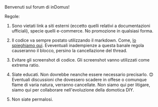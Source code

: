 Benvenuti sul forum di inDomus!

Regole:

1. Sono vietati link a siti esterni (eccetto quelli relativi a documentazioni ufficiali), specie quelli e-commerce. No promozione in qualsiasi forma.

2. Il codice va sempre postato utilizzando il markdown. Come, [lo spieghiamo qui](https://github.com/indomus/forum/discussions/1311).
   Eveventuali inadempienze a questa banale regola causeranno il blocco, persino la cancellazione del thread.
 
3. Evitare gli screenshot di codice. Gli screenshot vanno utilizzati come extrema ratio.
   
4. Siate educati. Non dovrebbe neanche essere necessario precisarlo. 😊 Eventuali discussioni che dovessero scadere in offese o comunque flame di varia natura, verranno cancellate. Non siamo qui per litigare, siamo qui per collaborare nell'evoluzione della domotica DIY.

5. Non siate permalosi.

